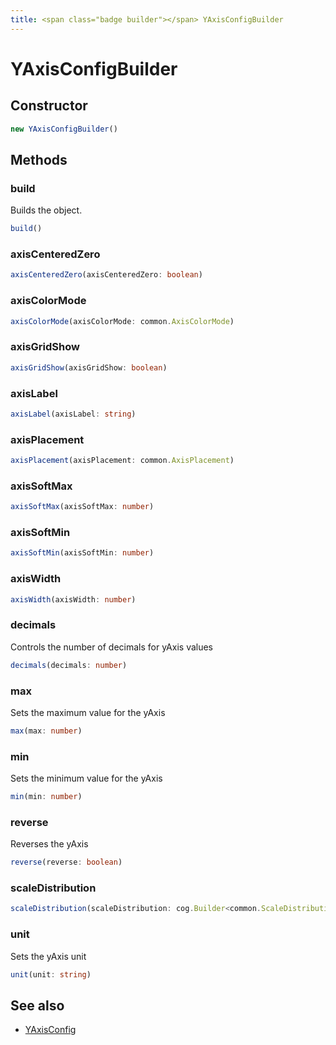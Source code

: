 ```yaml
---
title: <span class="badge builder"></span> YAxisConfigBuilder
---
```

# <span class="badge builder"></span> YAxisConfigBuilder

## Constructor

```typescript
new YAxisConfigBuilder()
```
## Methods

### <span class="badge object-method"></span> build

Builds the object.

```typescript
build()
```

### <span class="badge object-method"></span> axisCenteredZero

```typescript
axisCenteredZero(axisCenteredZero: boolean)
```

### <span class="badge object-method"></span> axisColorMode

```typescript
axisColorMode(axisColorMode: common.AxisColorMode)
```

### <span class="badge object-method"></span> axisGridShow

```typescript
axisGridShow(axisGridShow: boolean)
```

### <span class="badge object-method"></span> axisLabel

```typescript
axisLabel(axisLabel: string)
```

### <span class="badge object-method"></span> axisPlacement

```typescript
axisPlacement(axisPlacement: common.AxisPlacement)
```

### <span class="badge object-method"></span> axisSoftMax

```typescript
axisSoftMax(axisSoftMax: number)
```

### <span class="badge object-method"></span> axisSoftMin

```typescript
axisSoftMin(axisSoftMin: number)
```

### <span class="badge object-method"></span> axisWidth

```typescript
axisWidth(axisWidth: number)
```

### <span class="badge object-method"></span> decimals

Controls the number of decimals for yAxis values

```typescript
decimals(decimals: number)
```

### <span class="badge object-method"></span> max

Sets the maximum value for the yAxis

```typescript
max(max: number)
```

### <span class="badge object-method"></span> min

Sets the minimum value for the yAxis

```typescript
min(min: number)
```

### <span class="badge object-method"></span> reverse

Reverses the yAxis

```typescript
reverse(reverse: boolean)
```

### <span class="badge object-method"></span> scaleDistribution

```typescript
scaleDistribution(scaleDistribution: cog.Builder<common.ScaleDistributionConfig>)
```

### <span class="badge object-method"></span> unit

Sets the yAxis unit

```typescript
unit(unit: string)
```

## See also

 * <span class="badge object-type-interface"></span> [YAxisConfig](./object-YAxisConfig.md)
